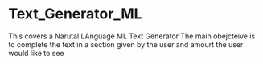# Text_Generator_ML
This covers a Narutal LAnguage ML
Text Generator
The main obejcteive is to complete the text in a section given by the user and amourt the user would like to see
